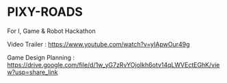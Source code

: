 # PIXY-ROADS
For I, Game &amp; Robot Hackathon 

Video Trailer : https://www.youtube.com/watch?v=yIApwOur49g


Game Design Planning : https://drive.google.com/file/d/1w_yG7zRvYOjoIkh6otv14qLWVEctEGhK/view?usp=share_link
